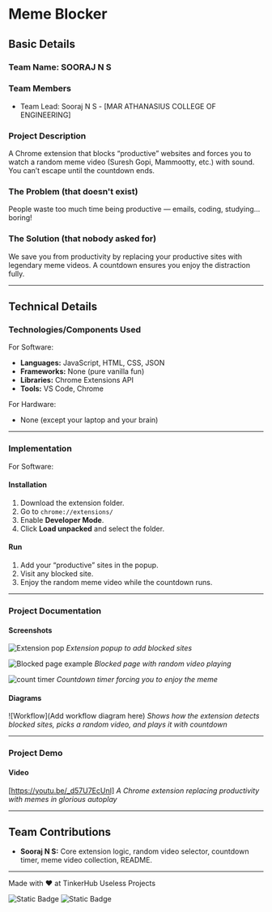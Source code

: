 
# Meme Blocker 

## Basic Details
### Team Name: SOORAJ N S

### Team Members
- Team Lead: Sooraj N S - [MAR ATHANASIUS COLLEGE OF ENGINEERING]

### Project Description
A Chrome extension that blocks “productive” websites and forces you to watch a random meme video (Suresh Gopi, Mammootty, etc.) with sound. You can’t escape until the countdown ends.

### The Problem (that doesn't exist)
People waste too much time being productive — emails, coding, studying… boring!  

### The Solution (that nobody asked for)
We save you from productivity by replacing your productive sites with legendary meme videos. A countdown ensures you enjoy the distraction fully.

---

## Technical Details
### Technologies/Components Used
For Software:
- **Languages:** JavaScript, HTML, CSS, JSON
- **Frameworks:** None (pure vanilla fun)
- **Libraries:** Chrome Extensions API
- **Tools:** VS Code, Chrome

For Hardware:
- None (except your laptop and your brain)

---

### Implementation
For Software:
#### Installation
1. Download the extension folder.
2. Go to `chrome://extensions/`
3. Enable **Developer Mode**.
4. Click **Load unpacked** and select the folder.

#### Run
1. Add your “productive” sites in the popup.
2. Visit any blocked site.
3. Enjoy the random meme video while the countdown runs.

---

### Project Documentation
#### Screenshots
![Extension pop](<img width="242" height="526" alt="Screenshot 2025-08-09 021224" src="https://github.com/user-attachments/assets/d0f08f19-3a69-461e-bea3-e813ecaf0fc7" />
)
*Extension popup to add blocked sites*

![Blocked page example](<img width="1897" height="1033" alt="Screenshot 2025-08-09 023848" src="https://github.com/user-attachments/assets/0f27260d-e9b5-4e11-b53f-481929a0ce5a" />
)
*Blocked page with random video playing*

![count timer](<img width="534" height="478" alt="Screenshot 2025-08-09 024042" src="https://github.com/user-attachments/assets/1f667107-f40a-4044-b46f-4c40e719ddab" />
)
*Countdown timer forcing you to enjoy the meme*

#### Diagrams
![Workflow](Add workflow diagram here)
*Shows how the extension detects blocked sites, picks a random video, and plays it with countdown*

---

### Project Demo
#### Video
[https://youtu.be/_d57U7EcUnI]
*A Chrome extension replacing productivity with memes in glorious autoplay*

---

## Team Contributions
- **Sooraj N S:** Core extension logic, random video selector, countdown timer, meme video collection, README.

---

Made with ❤️ at TinkerHub Useless Projects

![Static Badge](https://img.shields.io/badge/TinkerHub-24?color=%23000000&link=https%3A%2F%2Fwww.tinkerhub.org%2F)
![Static Badge](https://img.shields.io/badge/UselessProjects--25-25?link=https%3A%2F%2Fwww.tinkerhub.org%2Fevents%2FQ2Q1TQKX6Q%2FUseless%2520Projects)
